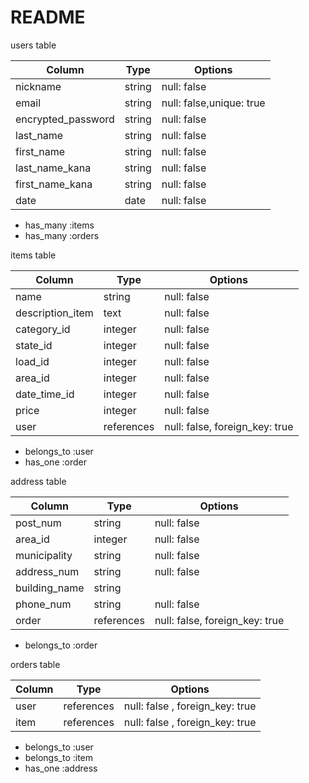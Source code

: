 # README
users table

| Column             | Type     | Options                     |
| ------------------ | -------- | --------------------------- |
| nickname           | string   | null: false                 |
| email              | string   | null: false,unique: true    |
| encrypted_password | string   | null: false                 |
| last_name          | string   | null: false                 |
| first_name         | string   | null: false                 |
| last_name_kana     | string   | null: false                 |
| first_name_kana    | string   | null: false                 |
| date               | date     | null: false                 |

    
- has_many :items
- has_many :orders
 
 items table

| Column           | Type        | Options                        |
| -----------------| ----------- | ------------------------------ |
| name             | string      | null: false                    |
| description_item | text        | null: false                    |
| category_id      | integer     | null: false                    |
| state_id         | integer     | null: false                    |
| load_id          | integer     | null: false                    |
| area_id          | integer     | null: false                    |
| date_time_id     | integer     | null: false                    |
| price            | integer     | null: false                    |
| user      　     | references  | null: false, foreign_key: true | 


- belongs_to :user
- has_one :order

address table

| Column           | Type        | Options                        |
| -----------------| ----------- | -------------------------------|
| post_num         | string      | null: false                    |
| area_id          | integer     | null: false                    |
| municipality     | string      | null: false                    | 
| address_num      | string      | null: false                    | 
| building_name    | string      |                    　　　　　　  | 
| phone_num        | string      | null: false                    | 
| order      　    | references  | null: false, foreign_key: true | 


- belongs_to :order



orders table

| Column        | Type      | Options                         |
| --------------| --------- | --------------------------------|
| user          | references| null: false , foreign_key: true |
| item          | references| null: false , foreign_key: true |



- belongs_to :user
- belongs_to :item
- has_one :address